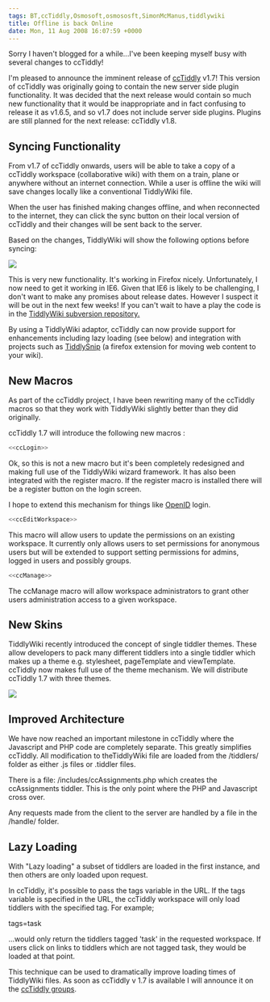 ```yaml
---
tags: BT,ccTiddly,Osmosoft,osmososft,SimonMcManus,tiddlywiki
title: Offline is back Online
date: Mon, 11 Aug 2008 16:07:59 +0000
---
```

Sorry I haven't blogged for a while...I've been keeping myself busy with several changes to ccTiddly!  
  
I'm pleased to announce the imminent release of [ccTiddly](http://tiddlywiki.org/wiki/CcTiddly) v1.7! This version of ccTiddly was originally going to contain the new server side plugin functionality. It was decided that the next release would contain so much new functionality that it would be inappropriate and in fact confusing to release it as v1.6.5, and so v1.7 does not include server side plugins. Plugins are still planned for the next release: ccTiddly v1.8.  

Syncing Functionality
---------------------

  
From v1.7 of ccTiddly onwards, users will be able to take a copy of a ccTiddly workspace (collaborative wiki) with them on a train, plane or anywhere without an internet connection. While a user is offline the wiki will save changes locally like a conventional TiddlyWiki file.  
  
When the user has finished making changes offline, and when reconnected to the internet, they can click the sync button on their local version of ccTiddly and their changes will be sent back to the server.  
  
Based on the changes, TiddlyWiki will show the following options before syncing:  
  
![](http://farm4.static.flickr.com/3188/2731660267_fd75c77b85.jpg)  
  
This is very new functionality. It's working in Firefox nicely. Unfortunately, I now need to get it working in IE6. Given that IE6 is likely to be challenging, I don't want to make any promises about release dates. However I suspect it will be out in the next few weeks! If you can't wait to have a play the code is in the [TiddlyWiki subversion repository](http://svn.tiddlywiki.com)[.](http://svn.tiddlywiki.com)  
  
By using a TiddlyWiki adaptor, ccTiddly can now provide support for enhancements including lazy loading (see below) and integration with projects such as [TiddlySnip](http://tiddlysnip.com/ "//tiddlysnip.com/") (a firefox extension for moving web content to your wiki).  

New Macros
----------

  
As part of the ccTiddly project, I have been rewriting many of the ccTiddly macros so that they work with TiddlyWiki slightly better than they did originally.  
  
ccTiddly 1.7 will introduce the following new macros :  
  
```js
<<ccLogin>>
```
  
  
Ok, so this is not a new macro but it's been completely redesigned and making full use of the TiddlyWiki wizard framework. It has also been integrated with the register macro. If the register macro is installed there will be a register button on the login screen.  
  
I hope to extend this mechanism for things like [OpenID](http://openid.net/ "//openid.net/") login.  
  
```js
<<ccEditWorkspace>>
```
  
  
This macro will allow users to update the permissions on an existing workspace. It currently only allows users to set permissions for anonymous users but will be extended to support setting permissions for admins, logged in users and possibly groups.  
  
```js
<<ccManage>>
```
  
  
The ccManage macro will allow workspace administrators to grant other users administration access to a given workspace.  

New Skins
---------

  
TiddlyWiki recently introduced the concept of single tiddler themes. These allow developers to pack many different tiddlers into a single tiddler which makes up a theme e.g. stylesheet, pageTemplate and viewTemplate. ccTiddly now makes full use of the theme mechanism. We will distribute ccTiddly 1.7 with three themes.  
  
![](http://farm4.static.flickr.com/3024/2753077987_cd23bdd133.jpg)  

Improved Architecture
---------------------

  
We have now reached an important milestone in ccTiddly where the Javascript and PHP code are completely separate. This greatly simplifies ccTiddly. All modification to theTiddlyWiki file are loaded from the /tiddlers/ folder as either .js files or .tiddler files.  
  
There is a file: /includes/ccAssignments.php which creates the ccAssignments tiddler. This is the only point where the PHP and Javascript cross over.  
  
Any requests made from the client to the server are handled by a file in the /handle/ folder.  

Lazy Loading
------------

  
With "Lazy loading" a subset of tiddlers are loaded in the first instance, and then others are only loaded upon request.  
  
In ccTiddly, it's possible to pass the tags variable in the URL. If the tags variable is specified in the URL, the ccTiddly workspace will only load tiddlers with the specified tag. For example;  
  
tags=task  
  
...would only return the tiddlers tagged 'task' in the requested workspace. If users click on links to tiddlers which are not tagged task, they would be loaded at that point.  
  
This technique can be used to dramatically improve loading times of TiddlyWiki files. As soon as ccTiddly v 1.7 is available I will announce it on the [ccTiddly groups](http://groups.google.com/group/ccTiddly "//groups.google.com/group/ccTiddly").
